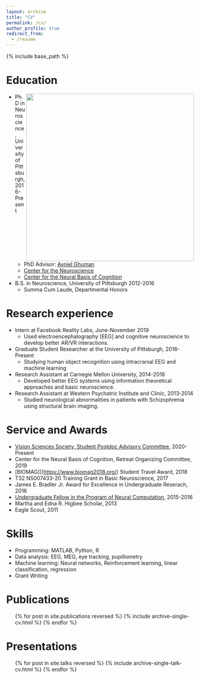 ```yaml
---
layout: archive
title: "CV"
permalink: /cv/
author_profile: true
redirect_from:
  - /resume
---
```


{% include base_path %}

Education
======

<img align="right" src="https://lh3.googleusercontent.com/rONxWXPXVk2DZWl-JkVYcSN4Tq9sj9Qd2tQsRamcwmJl9lm-DFmdkh6IpBy7Ei5OqXAz_WZsoG2EbBVVKTEr9f09bDGfx_qke3mIqmCJ6j7XenLqdS-wcnC3u87VD78CT6jLLQcB1HE50k6d4gnUsFu4Muh9XE8DS5TWLfLAuHrr69zvkGYbA_Y3OkEj5VougdTCUb8LEvPp5POLyvymHP1NWdAWMwNrz8tx0t2j5CpkDY84nQc8ts8kxIVKNBhCRUf8d6taPylyG013v9ypxrraa9ATB739uJILxsM-U1ZzlzHtWHBybGLlxsF5puf4tNrfGsVTG-75fJM3P034DnIWv7bCiSsHaPNfUdd3stVWoqtHzpjWJdXWylm6HjHS19hTgNsLp3ZVHRgP2ixDpCfDXc1oY-sgAFJzeHIEnaCL06529mG4rKEz-FQQE2OaDccV8YaX59YgISMDiZCTLmBVOy0Lxh4r6t2KuiLwA7Arw2yGxi8GMEkpvc9z2bWzaATFvkSY80gyUPXRrM4lNKxSxGaYZL8zWiegWNEk-4QsGZc7DaJFaDWcSJkIixgrbVm8ihfrhJXECukZTPO1VieegVOfdOs1Eyd3fCX9Mvvz2Ns_lDI31zZVrOajtQ47KJ4lX2mTLpvYtp6sJkb2IPl5u6qeBFhCsfR-dwOUha4W9ImgdKrGsvablL3S=s888-no?authuser=0" width="450">

* Ph.D in Neuroscience, University of Pittsburgh, 2016-Present
   * PhD Advisor: [Avniel Ghuman](https://www.neurosurgery.pitt.edu/people/avniel-singh-ghuman)
   * [Center for the Neuroscience](https://www.cnup.pitt.edu/html/CNUP_Homepage.html)
   * [Center for the Neural Basis of Cognition](http://www.cnbc.cmu.edu/)
* B.S. in Neuroscience, University of Pittsburgh 2012-2016
   * Summa Cum Laude, Departmental Honors



Research experience
======
* Intern at Facebook Reality Labs, June-November 2019
   * Used electroencephalography [EEG] and cognitive neuroscience to develop better AR/VR interactions.
* Graduate Student Researcher at the University of Pittsburgh, 2016-Present
   * Studying human object recognition using intracranial EEG and machine learning
* Research Assistant at Carnegie Mellon University, 2014-2016
   * Developed better EEG systems using information theoretical approaches and basic neuroscience.
* Research Assistant at Western Psychatric Institute and Clinic, 2013-2014
   * Studied neurological abnormalities in patients with Schizophrenia using structural brain imaging.

Service and Awards
=====
* [Vision Sciences Society, Student Postdoc Advisory Committee](https://www.visionsciences.org/2020-sparc/), 2020-Present
* Center for the Neural Basis of Cognition, Retreat Organizing Committee, 2019
* [BIOMAG]](https://www.biomag2018.org/) Student Travel Award, 2018
* T32 NS007433-20 Training Grant in Basic Neuroscience, 2017
* James E. Bradler Jr. Award for Excellence in Undergraduate Reserach, 2016
* [Undergraduate Fellow in the Program of Neural Computation](http://www.cnbc.cmu.edu/training/undergraduate/undergraduate-research-fellowships-in-computational-neuroscience/), 2015-2016
* Martha and Edna R. Higbee Scholar, 2013
* Eagle Scout, 2011

Skills
======
* Programming: MATLAB, Python, R
* Data analysis: EEG, MEG, eye tracking, pupillometry
* Machine learning: Neural networks, Reinforcement learning, linear classification, regression
* Grant Writing


Publications
======
  <ul>{% for post in site.publications reversed %}
    {% include archive-single-cv.html %}
  {% endfor %}</ul>
  
Presentations
======
  <ul>{% for post in site.talks reversed %}
    {% include archive-single-talk-cv.html %}
  {% endfor %}</ul>

